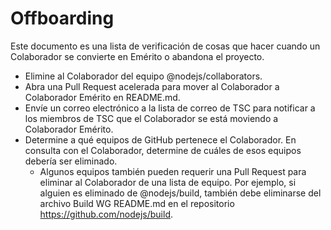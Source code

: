 # Offboarding

Este documento es una lista de verificación de cosas que hacer cuando un Colaborador se convierte en Emérito o abandona el proyecto.

* Elimine al Colaborador del equipo @nodejs/collaborators.
* Abra una Pull Request acelerada para mover al Colaborador a Colaborador Emérito en README.md.
* Envíe un correo electrónico a la lista de correo de TSC para notificar a los miembros de TSC que el Colaborador se está moviendo a Colaborador Emérito.
* Determine a qué equipos de GitHub pertenece el Colaborador. En consulta con el Colaborador, determine de cuáles de esos equipos debería ser eliminado. 
    * Algunos equipos también pueden requerir una Pull Request para eliminar al Colaborador de una lista de equipo. Por ejemplo, si alguien es eliminado de @nodejs/build, también debe eliminarse del archivo Build WG README.md en el repositorio https://github.com/nodejs/build.